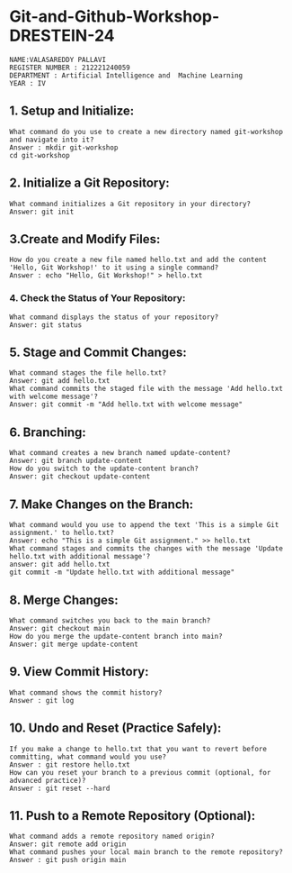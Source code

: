 # Git-and-Github-Workshop-DRESTEIN-24
```
NAME:VALASAREDDY PALLAVI  
REGISTER NUMBER : 212221240059
DEPARTMENT : Artificial Intelligence and  Machine Learning
YEAR : IV
```
## 1. Setup and Initialize:
```
What command do you use to create a new directory named git-workshop and navigate into it?
Answer : mkdir git-workshop
cd git-workshop
```
## 2. Initialize a Git Repository:
```
What command initializes a Git repository in your directory?
Answer: git init
```
## 3.Create and Modify Files:
```
How do you create a new file named hello.txt and add the content 'Hello, Git Workshop!' to it using a single command?
Answer : echo "Hello, Git Workshop!" > hello.txt
```
### 4. Check the Status of Your Repository:
```
What command displays the status of your repository?
Answer: git status
```
## 5. Stage and Commit Changes:
```
What command stages the file hello.txt?
Answer: git add hello.txt
What command commits the staged file with the message 'Add hello.txt with welcome message'?
Answer: git commit -m "Add hello.txt with welcome message"
```
## 6. Branching:
```
What command creates a new branch named update-content?
Answer: git branch update-content
How do you switch to the update-content branch?
Answer: git checkout update-content
```
## 7. Make Changes on the Branch:
```
What command would you use to append the text 'This is a simple Git assignment.' to hello.txt?
Answer: echo "This is a simple Git assignment." >> hello.txt
What command stages and commits the changes with the message 'Update hello.txt with additional message'?
answer: git add hello.txt
git commit -m "Update hello.txt with additional message"
```
## 8. Merge Changes:
```
What command switches you back to the main branch?
Answer: git checkout main
How do you merge the update-content branch into main?
Answer: git merge update-content
```
## 9. View Commit History:
```
What command shows the commit history?
Answer : git log
```
## 10. Undo and Reset (Practice Safely):
```
If you make a change to hello.txt that you want to revert before committing, what command would you use?
Answer : git restore hello.txt
How can you reset your branch to a previous commit (optional, for advanced practice)?
Answer : git reset --hard
```
## 11. Push to a Remote Repository (Optional):
```
What command adds a remote repository named origin?
Answer: git remote add origin
What command pushes your local main branch to the remote repository?
Answer : git push origin main
```
